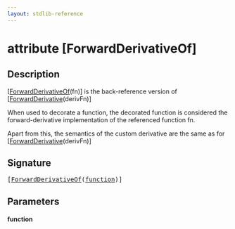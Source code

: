 ```yaml
---
layout: stdlib-reference
---
```


# attribute [ForwardDerivativeOf]

## Description

<span class='code'>[<a href=".">ForwardDerivativeOf</a>(fn)]</span> is the back-reference version of <span class='code'>[<a href="../forwardderivative-07.md">ForwardDerivative</a>(derivFn)]</span>

When used to decorate a function, the decorated function is considered the forward-derivative
implementation of the referenced function <span class='code'>fn</span>.

Apart from this, the semantics of the custom derivative are the same as for
<span class='code'>[<a href="../forwardderivative-07.md">ForwardDerivative</a>(derivFn)]</span>


## Signature

<pre>
[<a href=".">ForwardDerivativeOf</a>(<a href=".#decl-function" class="code_param">function</a>)]
</pre>

## Parameters

####  <a id="decl-function"></a>function

